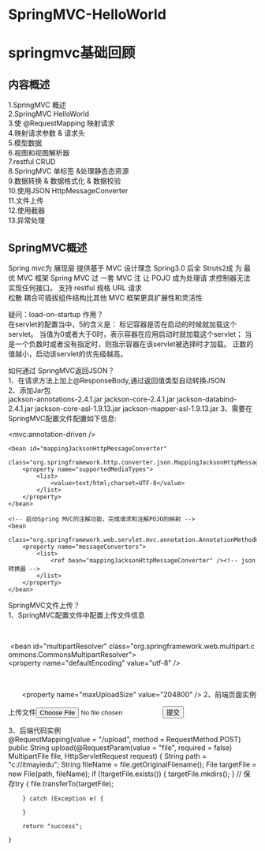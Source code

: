 # SpringMVC-HelloWorld
<h1>springmvc基础回顾</h1>
<h2>内容概述</h2>
1.SpringMVC 概述<br>
2.SpringMVC  HelloWorld <br/>
3.使 @RequestMapping 映射请求 <br/>
4.映射请求参数 & 请求头 <br/>
5.模型数据 <br/>
6.视图和视图解析器 <br/>
7.restful CRUD <br/>
8.SpringMVC  单标签 &处理静态态资源 <br/>
9.数据转换 & 数据格式化 & 数据校验 <br/>
10.使用JSON  HttpMessageConverter <br/>
11.文件上传 <br/>
12.使用截器  <br/>
13.异常处理<br/>

<h2>SpringMVC概述</h2>
Spring mvc为 展现层 提供基于 MVC 设计理念
Spring3.0 后全 Struts2成 为 最 优 MVC  框架 
Spring MVC  过 一套 MVC  注 让 POJO 成为处理请 
求控制器无法实现任何接口。
支持 restful 规格 URL 请求<br/> 
松散 耦合可插拔组件结构比其他 MVC 框架更具扩展性和灵活性<br/>


疑问：load-on-startup 作用？<br/>
在servlet的配置当中，<load-on-startup>5</load-on-startup>的含义是：
标记容器是否在启动的时候就加载这个servlet。
当值为0或者大于0时，表示容器在应用启动时就加载这个servlet；
当是一个负数时或者没有指定时，则指示容器在该servlet被选择时才加载。
正数的值越小，启动该servlet的优先级越高。<br/>

 如何通过 SpringMVC返回JSON？<br/>
1、在请求方法上加上@ResponseBody,通过返回值类型自动转换JSON<br/>
2、添加Jar包<br/>
jackson-annotations-2.4.1.jar
jackson-core-2.4.1.jar
jackson-databind-2.4.1.jar
jackson-core-asl-1.9.13.jar
jackson-mapper-asl-1.9.13.jar
3、需要在SpringMVC配置文件配置如下信息:<br/>
<!-- 开启注解 -->
<mvc:annotation-driven />
  <!-- 避免IE执行AJAX时,返回JSON出现下载文件 -->
	<bean id="mappingJacksonHttpMessageConverter"
		class="org.springframework.http.converter.json.MappingJacksonHttpMessageConverter">
		<property name="supportedMediaTypes">
			<list>
				<value>text/html;charset=UTF-8</value>
			</list>
		</property>
	</bean>

	<!-- 启动Spring MVC的注解功能，完成请求和注解POJO的映射 -->
	<bean
		class="org.springframework.web.servlet.mvc.annotation.AnnotationMethodHandlerAdapter">
		<property name="messageConverters">
			<list>
				<ref bean="mappingJacksonHttpMessageConverter" /><!-- json转换器 -->
			</list>
		</property>
	</bean>







SpringMVC文件上传？<br/>
1、SpringMVC配置文件中配置上传文件信息<br/>
<!-- SpringMVC上传文件时，需要配置MultipartResolver处理器 --> 
 <bean id="multipartResolver" class="org.springframework.web.multipart.commons.CommonsMultipartResolver">
<property name="defaultEncoding" value="utf-8" />
<!--1024*200即200k-->  
       <property name="maxUploadSize" value="204800" />
</bean>
2、前端页面实例<br/>
	<form action="upload/" method="post" enctype="multipart/form-data">
		上传文件<input type="file" name="file"> <input type="submit"
			value="提交">
	</form>


3、后端代码实例<br/>
@RequestMapping(value = "/upload", method = RequestMethod.POST)
public String upload(@RequestParam(value = "file", required = false) MultipartFile file,
			HttpServletRequest request) {
		String path = "c://itmayiedu";
String fileName = file.getOriginalFilename();
File targetFile = new File(path, fileName);
if (!targetFile.exists()) {
targetFile.mkdirs();
}
// 保存try {
file.transferTo(targetFile);

		} catch (Exception e) {

		}

		return "success";

	}
